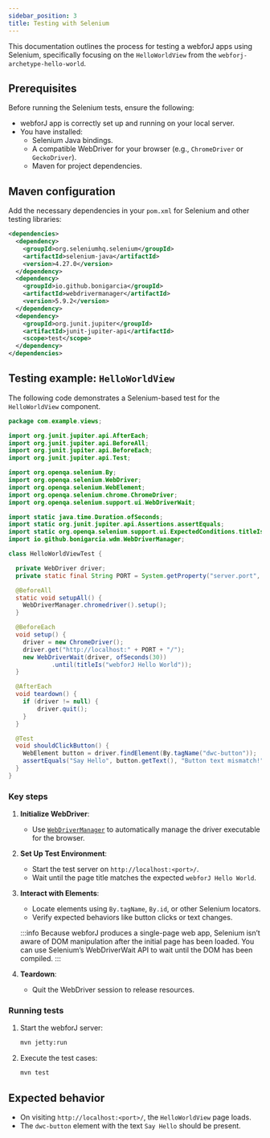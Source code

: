 ```yaml
---
sidebar_position: 3
title: Testing with Selenium
---
```


This documentation outlines the process for testing a webforJ apps using Selenium, specifically focusing on the `HelloWorldView` from
the `webforj-archetype-hello-world`.

## Prerequisites

Before running the Selenium tests, ensure the following:
- webforJ app is correctly set up and running on your local server.
- You have installed:
  - Selenium Java bindings.
  - A compatible WebDriver for your browser (e.g., `ChromeDriver` or `GeckoDriver`).
  - Maven for project dependencies.

## Maven configuration

Add the necessary dependencies in your `pom.xml` for Selenium and other testing libraries:

```xml
<dependencies>
  <dependency>
    <groupId>org.seleniumhq.selenium</groupId>
    <artifactId>selenium-java</artifactId>
    <version>4.27.0</version>
  </dependency>
  <dependency>
    <groupId>io.github.bonigarcia</groupId>
    <artifactId>webdrivermanager</artifactId>
    <version>5.9.2</version>
  </dependency>
  <dependency>
    <groupId>org.junit.jupiter</groupId>
    <artifactId>junit-jupiter-api</artifactId>
    <scope>test</scope>
  </dependency>
</dependencies>
```

## Testing example: `HelloWorldView`

The following code demonstrates a Selenium-based test for the `HelloWorldView` component.

```java
package com.example.views;

import org.junit.jupiter.api.AfterEach;
import org.junit.jupiter.api.BeforeAll;
import org.junit.jupiter.api.BeforeEach;
import org.junit.jupiter.api.Test;

import org.openqa.selenium.By;
import org.openqa.selenium.WebDriver;
import org.openqa.selenium.WebElement;
import org.openqa.selenium.chrome.ChromeDriver;
import org.openqa.selenium.support.ui.WebDriverWait;

import static java.time.Duration.ofSeconds;
import static org.junit.jupiter.api.Assertions.assertEquals;
import static org.openqa.selenium.support.ui.ExpectedConditions.titleIs;
import io.github.bonigarcia.wdm.WebDriverManager;

class HelloWorldViewTest {

  private WebDriver driver;
  private static final String PORT = System.getProperty("server.port", "8080");

  @BeforeAll
  static void setupAll() {
    WebDriverManager.chromedriver().setup();
  }

  @BeforeEach
  void setup() {
    driver = new ChromeDriver();
    driver.get("http://localhost:" + PORT + "/");
    new WebDriverWait(driver, ofSeconds(30))
            .until(titleIs("webforJ Hello World"));
  }

  @AfterEach
  void teardown() {
    if (driver != null) {
        driver.quit();
    }
  }

  @Test
  void shouldClickButton() {
    WebElement button = driver.findElement(By.tagName("dwc-button"));
    assertEquals("Say Hello", button.getText(), "Button text mismatch!");
  }
}
```

### Key steps

1. **Initialize WebDriver**:
   - Use [`WebDriverManager`](https://github.com/bonigarcia/webdrivermanager) to automatically manage the driver executable for the browser.

2. **Set Up Test Environment**:
   - Start the test server on `http://localhost:<port>/`.
   - Wait until the page title matches the expected `webforJ Hello World`.

3. **Interact with Elements**:
   - Locate elements using `By.tagName`, `By.id`, or other Selenium locators.
   - Verify expected behaviors like button clicks or text changes.

    :::info
    Because webforJ produces a single-page web app, Selenium isn’t aware of DOM manipulation after the initial page has been loaded. You can use Selenium’s WebDriverWait API to wait until the DOM has been compiled.
    :::

4. **Teardown**:
   - Quit the WebDriver session to release resources.

### Running tests

1. Start the webforJ server:
   ```bash
   mvn jetty:run
   ```

2. Execute the test cases:
   ```bash
   mvn test
   ```

## Expected behavior

- On visiting `http://localhost:<port>/`, the `HelloWorldView` page loads.
- The `dwc-button` element with the text `Say Hello` should be present.